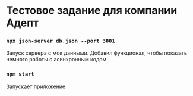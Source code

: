 # Тестовое задание для компании Адепт

### `npx json-server db.json --port 3001`
Запуск сервера с мок данными. Добавил функционал, чтобы показать немного работы с асинхронным кодом


### `npm start`
Запускает приложение
